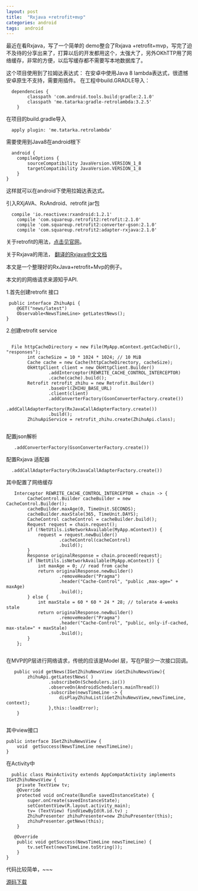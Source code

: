 ```yaml
---
layout: post
title:  "Rxjava +retrofit+mvp"
categories: android
tags:  android
---
```




最近在看Rxjava，写了一个简单的 demo整合了Rxjava +retrofit+mvp，写完了迫不及待的分享出来了，打算以后的开发都用这个，太强大了，另外OKhTTP用了网络缓存，非常的方便，以后写缓存都不需要写本地数据库了。

<!--more-->

这个项目使用到了拉姆达表达式：
在安卓中使用Java 8 lambda表达式，很遗憾安卓原生不支持，需要用插件。
 在工程中build.GRADLE导入：
 
```
  dependencies {
        classpath 'com.android.tools.build:gradle:2.1.0'
        classpath 'me.tatarka:gradle-retrolambda:3.2.5'
    }

```
 在项目的build.gradle导入
```
  apply plugin: 'me.tatarka.retrolambda'
```
  
 需要使用到Java8在android根下
 
```
  android {
    compileOptions {
        sourceCompatibility JavaVersion.VERSION_1_8
        targetCompatibility JavaVersion.VERSION_1_8
    }
}
```


 
 这样就可以在android下使用拉姆达表达式。
 
 引入RXjAVA、RxAndroid、retrofit  jar包

```
  compile 'io.reactivex:rxandroid:1.2.1'
    compile 'com.squareup.retrofit2:retrofit:2.1.0'
    compile 'com.squareup.retrofit2:converter-gson:2.1.0'
    compile 'com.squareup.retrofit2:adapter-rxjava:2.1.0'
```
 
 关于retrofit的用法，[点击见官网](http://square.github.io/retrofit/)。
 
 关于Rxjava的用法， [翻译的Rxjava中文文档](https://github.com/mcxiaoke/RxDocs)
 
 本文是一个整理好的RxJava+retrofit+Mvp的例子。
 
 本文的的网络请求来源知乎API.
 
 1.首先创建retrofit 接口
 
```
 public interface ZhihuApi {
    @GET("news/latest")
    Observable<NewsTimeLine> getLatestNews();
}

```
 
 2.创建retrofit  service
 
```

  File httpCacheDirectory = new File(MyApp.mContext.getCacheDir(), "responses");
        int cacheSize = 10 * 1024 * 1024; // 10 MiB
        Cache cache = new Cache(httpCacheDirectory, cacheSize);
        OkHttpClient client = new OkHttpClient.Builder()
                .addInterceptor(REWRITE_CACHE_CONTROL_INTERCEPTOR)
                .cache(cache).build();
        Retrofit retrofit_zhihu = new Retrofit.Builder()
                .baseUrl(ZHIHU_BASE_URL)
                .client(client)
                .addConverterFactory(GsonConverterFactory.create())
                .addCallAdapterFactory(RxJavaCallAdapterFactory.create())
                .build();
        ZhihuApiService = retrofit_zhihu.create(ZhihuApi.class);
 

```
配置json解析

```
   .addConverterFactory(GsonConverterFactory.create())
```

配置Rxjava  适配器

```
  .addCallAdapterFactory(RxJavaCallAdapterFactory.create())
```
  其中配置了网络缓存
  
```
   Interceptor REWRITE_CACHE_CONTROL_INTERCEPTOR = chain -> {
        CacheControl.Builder cacheBuilder = new CacheControl.Builder();
        cacheBuilder.maxAge(0, TimeUnit.SECONDS);
        cacheBuilder.maxStale(365, TimeUnit.DAYS);
        CacheControl cacheControl = cacheBuilder.build();
        Request request = chain.request();
        if (!NetUtils.isNetworkAvailable(MyApp.mContext)) {
            request = request.newBuilder()
                    .cacheControl(cacheControl)
                    .build();
        }
        Response originalResponse = chain.proceed(request);
        if (NetUtils.isNetworkAvailable(MyApp.mContext)) {
            int maxAge = 0; // read from cache
            return originalResponse.newBuilder()
                    .removeHeader("Pragma")
                    .header("Cache-Control", "public ,max-age=" + maxAge)
                    .build();
        } else {
            int maxStale = 60 * 60 * 24 * 28; // tolerate 4-weeks stale
            return originalResponse.newBuilder()
                    .removeHeader("Pragma")
                    .header("Cache-Control", "public, only-if-cached, max-stale=" + maxStale)
                    .build();
        }
    };
  
```   

 
 
  在MVP的P层进行网络请求，传统的应该是Model  层，写在P层少一次接口回调。
 
```
   public void getNews(IGetZhihuNewsView iGetZhihuNewsView){
        zhihuApi.getLatestNews( )
                .subscribeOn(Schedulers.io())
                .observeOn(AndroidSchedulers.mainThread())
                .subscribe(newsTimeLine -> {
                    disPlayZhihuList(iGetZhihuNewsView,newsTimeLine, context);
                },this::loadError);
    }
   
```
   
其中view接口

```
public interface IGetZhihuNewsView {
    void  getSuccess(NewsTimeLine newsTimeLine);
}

```
  在Activity中
```
  public class MainActivity extends AppCompatActivity implements IGetZhihuNewsView {
    private TextView tv;
    @Override
    protected void onCreate(Bundle savedInstanceState) {
        super.onCreate(savedInstanceState);
        setContentView(R.layout.activity_main);
        tv= (TextView) findViewById(R.id.tv) ;
        ZhihuPresenter zhihuPresenter=new ZhihuPresenter(this);
        zhihuPresenter.getNews(this);
    }

   @Override
    public void getSuccess(NewsTimeLine newsTimeLine) {
        tv.setText(newsTimeLine.toString());
    }
}
```

  代码比较简单，~~~
  
  [源码下载](https://github.com/forezp/RxJavaRetrofit)
